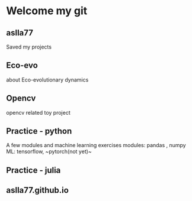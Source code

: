 # Welcome my git

## aslla77
  Saved my projects
  
## Eco-evo
  about Eco-evolutionary dynamics
  
## Opencv
  opencv related toy project
  
## Practice - python
  A few modules and machine learning exercises
  modules: pandas , numpy
  ML: tensorflow, ~pytorch(not yet)~
  
## Practice - julia
  
## aslla77.github.io
